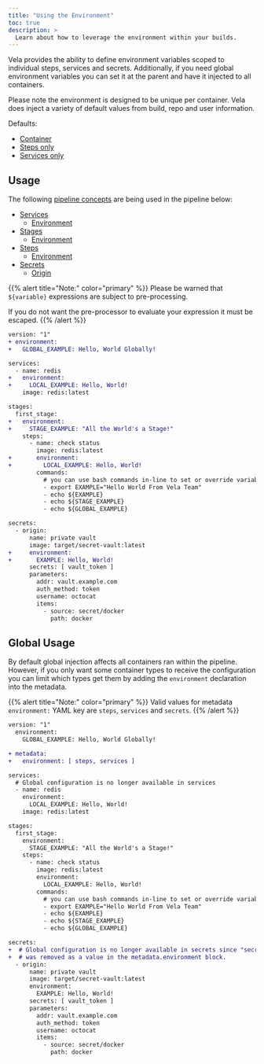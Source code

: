 ```yaml
---
title: "Using the Environment"
toc: true
description: >
  Learn about how to leverage the environment within your builds.
---
```


Vela provides the ability to define environment variables scoped to individual steps, services and secrets. Additionally, if you need global environment variables you can set it at the parent and have it injected to all containers.

Please note the environment is designed to be unique per container. Vela does inject a variety of default values from build, repo and user information.

Defaults:

* [Container](/docs/reference/environment/variables/#container-defaults)
* [Steps only](/docs/reference/environment/variables/#step-only-defaults)
* [Services only](/docs/reference/environment/variables/#service-only-defaults)

## Usage

The following [pipeline concepts](/docs/tour) are being used in the pipeline below:

* [Services](/docs/tour/services/)
  * [Environment](/docs/tour/environment/)
* [Stages](/docs/tour/stages/)
  * [Environment](/docs/tour/environment/)
* [Steps](/docs/tour/steps/)
  * [Environment](/docs/tour/environment/)
* [Secrets](/docs/tour/secrets/)
  * [Origin](/docs/tour/secrets/)

{{% alert title="Note:" color="primary" %}}
Please be warned that `${variable}` expressions are subject to pre-processing.

If you do not want the pre-processor to evaluate your expression it must be escaped.
{{% /alert %}}

```diff
version: "1"
+ environment:
+   GLOBAL_EXAMPLE: Hello, World Globally!

services:
  - name: redis
+   environment:
+     LOCAL_EXAMPLE: Hello, World!
    image: redis:latest

stages:
  first_stage:
+   environment:
+     STAGE_EXAMPLE: "All the World's a Stage!"
    steps:
      - name: check status
        image: redis:latest
+       environment:
+         LOCAL_EXAMPLE: Hello, World!
        commands:
          # you can use bash commands in-line to set or override variables
          - export EXAMPLE="Hello World From Vela Team"
          - echo ${EXAMPLE}
          - echo ${STAGE_EXAMPLE}
          - echo ${GLOBAL_EXAMPLE}

secrets:
  - origin:
      name: private vault
      image: target/secret-vault:latest
+     environment:
+       EXAMPLE: Hello, World!
      secrets: [ vault_token ]
      parameters:
        addr: vault.example.com
        auth_method: token
        username: octocat
        items:
          - source: secret/docker
            path: docker
```

## Global Usage

By default global injection affects all containers ran within the pipeline. However, if you only want some container types to receive the configuration you can limit which types get them by adding the `environment` declaration into the metadata.

{{% alert title="Note:" color="primary" %}}
Valid values for metadata `environment:` YAML key are `steps`, `services` and `secrets`.
{{% /alert %}}

```diff
version: "1"
  environment:
    GLOBAL_EXAMPLE: Hello, World Globally!

+ metadata:
+   environment: [ steps, services ]

services:
  # Global configuration is no longer available in services
  - name: redis
    environment:
      LOCAL_EXAMPLE: Hello, World!
    image: redis:latest

stages:
  first_stage:
    environment:
      STAGE_EXAMPLE: "All the World's a Stage!"
    steps:
      - name: check status
        image: redis:latest
        environment:
          LOCAL_EXAMPLE: Hello, World!
        commands:
          # you can use bash commands in-line to set or override variables
          - export EXAMPLE="Hello World From Vela Team"
          - echo ${EXAMPLE}
          - echo ${STAGE_EXAMPLE}
          - echo ${GLOBAL_EXAMPLE}

secrets:
+  # Global configuration is no longer available in secrets since "secrets"
+  # was removed as a value in the metadata.environment block.
  - origin:
      name: private vault
      image: target/secret-vault:latest
      environment:
        EXAMPLE: Hello, World!
      secrets: [ vault_token ]
      parameters:
        addr: vault.example.com
        auth_method: token
        username: octocat
        items:
          - source: secret/docker
            path: docker
```